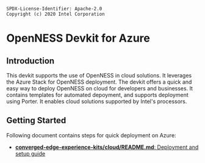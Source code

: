 ```text
SPDX-License-Identifier: Apache-2.0
Copyright (c) 2020 Intel Corporation
```

# OpenNESS Devkit for Azure

## Introduction

This devkit supports the use of OpenNESS in cloud solutions. It leverages the Azure Stack for OpenNESS deployment.
The devkit offers a quick and easy way to deploy OpenNESS on cloud for developers and businesses. It contains templates
for automated depoyment, and supports deployment using Porter. It enables cloud solutions supported by Intel's processors.

## Getting Started

Following document contains steps for quick deployment on Azure:
* [<b>converged-edge-experience-kits/cloud/README.md</b>: Deployment and setup guide](https://github.com/otcshare/converged-edge-experience-kits/blob/master/cloud/README.md)
